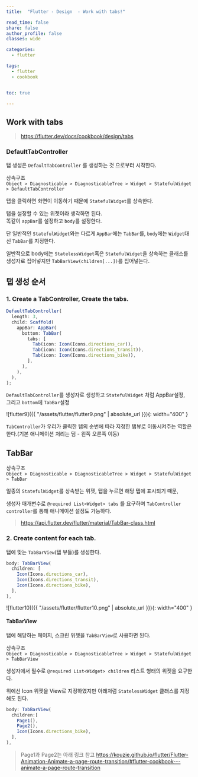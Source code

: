 ```yaml
---
title:  "Flutter - Design  - Work with tabs!"

read_time: false
share: false
author_profile: false
classes: wide

categories:
  - flutter

tags:
  - flutter
  - cookbook


toc: true

---
```


## Work with tabs

> https://flutter.dev/docs/cookbook/design/tabs

### DefaultTabController   

탭 생성은 `DefaultTabController` 를 생성하는 것 으로부터 시작한다.  


상속구조  
`Object > Diagnosticable > DiagnosticableTree > Widget > StatefulWidget > DefaultTabController`  

탭을 클릭하면 화면이 이동하기 때문에 `StatefulWidget`를 상속한다.  

탭을 설정할 수 있는 위젯이라 생각하면 된다.  
똑같이 `appBar`를 설정하고 `body`를 설정한다.  

단 일반적인 `StatefulWidget`와는 다르게 `AppBar`에는 `TabBar`를, `body`에는 `Widget`대신 `TabBar`를 지정한다.  

일반적으로 body에는 `StatelessWidget`혹은 `StatefulWidget`을 상속하는 클래스를 생성자로 집어넣지만 `TabBarView(children[...])`를 집어넣는다.   


## 탭 생성 순서  

### 1. Create a TabController, Create the tabs.   

```js
DefaultTabController(
  length: 3,
  child: Scaffold(
    appBar: AppBar(
      bottom: TabBar(
        tabs: [
          Tab(icon: Icon(Icons.directions_car)),
          Tab(icon: Icon(Icons.directions_transit)),
          Tab(icon: Icon(Icons.directions_bike)),
        ],
      ),
    ),
  ),
);
```

`DefaultTabController`를 생성자로 생성하고 `StatefulWidget` 처럼 AppBar설정,  
그리고 `bottom`에 `TabBar`설정   


![flutter9]({{ "/assets/flutter/flutter9.png" | absolute_url }}){: width="400" }  

`TabController`가 우리가 클릭한 텝의 순번에 따라 지정한 탭뷰로 이동시켜주는 역할은 한다.(기본 애니메이션 처리는 덤 - 왼쪽 오른쪽 이동)  

## TabBar

상속구조  
`Object > Diagnosticable > DiagnosticableTree > Widget > StatefulWidget > TabBar`

일종의 `StatefulWidget`를 상속받는 위젯, 탭을 누르면 해당 탭에 표시되기 때문,   

생성자 매개변수로 `@required List<Widget> tabs` 를 요구하며 `TabController controller`를 통해 애니메이션 설정도 가능하다.  

> https://api.flutter.dev/flutter/material/TabBar-class.html

### 2. Create content for each tab.  

탭에 맞는 `TabBarView`(탭 뷰들)를 생성한다.  

```js
body: TabBarView(
  children: [
    Icon(Icons.directions_car),
    Icon(Icons.directions_transit),
    Icon(Icons.directions_bike),
  ],
),
```

![flutter10]({{ "/assets/flutter/flutter10.png" | absolute_url }}){: width="400" }  


#### TabBarView

탭에 해당하는 페이지, 스크린 위젯을 `TabBarView`로 사용하면 된다.  

상속구조  
`Object > Diagnosticable > DiagnosticableTree > Widget > StatefulWidget > TabBarView`  

생성자에서 필수로 `@required List<Widget> children` 리스트 형태의 위젯을 요구한다.  

위에선 Icon 위젯을 View로 지정하였지만 아래처럼 `StatelessWidget` 클래스를 지정해도 된다.  

```js
body: TabBarView(
  children:[
    Page1(),
    Page2(),
    Icon(Icons.directions_bike),
  ],
),
```

> Page1과 Page2는 아래 링크 참고
> https://kouzie.github.io/flutter/Flutter-Animation-Animate-a-page-route-transition/#flutter-cookbook---animate-a-page-route-transition
